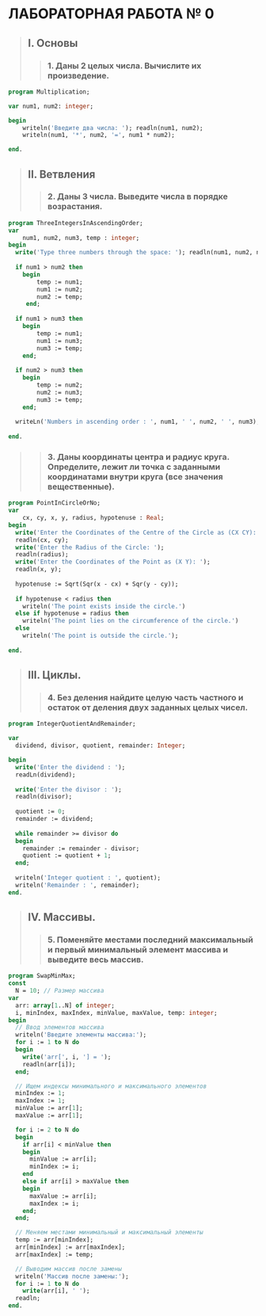 # ЛАБОРАТОРНАЯ РАБОТА № 0

>## I. Основы
>>### 1. Даны 2 целых числа. Вычислите их произведение.
``` Pascal
program Multiplication;

var num1, num2: integer;

begin
    writeln('Введите два числа: '); readln(num1, num2);
    writeln(num1, '*', num2, '=', num1 * num2);

end.
```
>## II. Ветвления
>>### 2. Даны 3 числа. Выведите числа в порядке возрастания.
```pascal
program ThreeIntegersInAscendingOrder;
var
    num1, num2, num3, temp : integer;
begin
  write('Type three numbers through the space: '); readln(num1, num2, num3);
  
  if num1 > num2 then
    begin
        temp := num1;
        num1 := num2;
        num2 := temp;
     end;
  
  if num1 > num3 then
    begin
        temp := num1;
        num1 := num3;
        num3 := temp;
    end;
  
  if num2 > num3 then
    begin
        temp := num2;
        num2 := num3;
        num3 := temp;
    end;
  
  writeLn('Numbers in ascending order : ', num1, ' ', num2, ' ', num3);
  
end.
```
>>### 3. Даны координаты центра и радиус круга. Определите, лежит ли точка с заданными координатами внутри круга (все значения вещественные).
```pascal
program PointInCircleOrNo;
var
    cx, cy, x, y, radius, hypotenuse : Real;
begin
  write('Enter the Coordinates of the Centre of the Circle as (CX CY): ');
  readln(cx, cy);
  write('Enter the Radius of the Circle: ');
  readln(radius);
  write('Enter the Coordinates of the Point as (X Y): ');
  readln(x, y);
  
  hypotenuse := Sqrt(Sqr(x - cx) + Sqr(y - cy));
  
  if hypotenuse < radius then
    writeln('The point exists inside the circle.')
  else if hypotenuse = radius then
    writeln('The point lies on the circumference of the circle.')
  else
    writeln('The point is outside the circle.');
  
end.
```
>## III. Циклы.
>>### 4. Без деления найдите целую часть частного и остаток от деления двух заданных целых чисел.
```pascal
program IntegerQuotientAndRemainder;

var
  dividend, divisor, quotient, remainder: Integer;

begin
  write('Enter the dividend : ');
  readLn(dividend);
  
  write('Enter the divisor : ');
  readln(divisor);
  
  quotient := 0;
  remainder := dividend;
  
  while remainder >= divisor do
  begin
    remainder := remainder - divisor;
    quotient := quotient + 1;
  end;
  
  writeln('Integer quotient : ', quotient);
  writeln('Remainder : ', remainder);
end.
```
>## IV. Массивы.
>>### 5.  Поменяйте местами последний максимальный и первый минимальный элемент массива и выведите весь массив.
```pascal
program SwapMinMax;
const
  N = 10; // Размер массива
var
  arr: array[1..N] of integer;
  i, minIndex, maxIndex, minValue, maxValue, temp: integer;
begin
  // Ввод элементов массива
  writeln('Введите элементы массива:');
  for i := 1 to N do
  begin
    write('arr[', i, '] = ');
    readln(arr[i]);
  end;

  // Ищем индексы минимального и максимального элементов
  minIndex := 1;
  maxIndex := 1;
  minValue := arr[1];
  maxValue := arr[1];

  for i := 2 to N do
  begin
    if arr[i] < minValue then
    begin
      minValue := arr[i];
      minIndex := i;
    end
    else if arr[i] > maxValue then
    begin
      maxValue := arr[i];
      maxIndex := i;
    end;
  end;

  // Меняем местами минимальный и максимальный элементы
  temp := arr[minIndex];
  arr[minIndex] := arr[maxIndex];
  arr[maxIndex] := temp;

  // Выводим массив после замены
  writeln('Массив после замены:');
  for i := 1 to N do
    write(arr[i], ' ');
  readln;
end.
```


